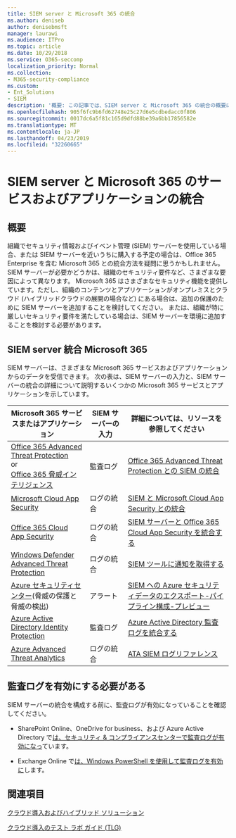 ```yaml
---
title: SIEM server と Microsoft 365 の統合
ms.author: deniseb
author: denisebmsft
manager: laurawi
ms.audience: ITPro
ms.topic: article
ms.date: 10/29/2018
ms.service: O365-seccomp
localization_priority: Normal
ms.collection:
- M365-security-compliance
ms.custom:
- Ent_Solutions
- SIEM
description: '概要: この記事では、SIEM server と Microsoft 365 の統合の概要について説明します。'
ms.openlocfilehash: 905f6fc9b6fd62748e25c27d6e5cdbedacc0f806
ms.sourcegitcommit: 0017dc6a5f81c165d9dfd88be39a6bb17856582e
ms.translationtype: MT
ms.contentlocale: ja-JP
ms.lasthandoff: 04/23/2019
ms.locfileid: "32260665"
---
```

# <a name="siem-server-integration-with-microsoft-365-services-and-applications"></a>SIEM server と Microsoft 365 のサービスおよびアプリケーションの統合

## <a name="overview"></a>概要

組織でセキュリティ情報およびイベント管理 (SIEM) サーバーを使用している場合、または SIEM サーバーを近いうちに購入する予定の場合は、Office 365 Enterprise を含む Microsoft 365 との統合方法を疑問に思うかもしれません。 SIEM サーバーが必要かどうかは、組織のセキュリティ要件など、さまざまな要因によって異なります。 Microsoft 365 はさまざまなセキュリティ機能を提供しています。ただし、組織のコンテンツとアプリケーションがオンプレミスとクラウド (ハイブリッドクラウドの展開の場合など) にある場合は、追加の保護のために SIEM サーバーを追加することを検討してください。 または、組織が特に厳しいセキュリティ要件を満たしている場合は、SIEM サーバーを環境に追加することを検討する必要があります。

## <a name="siem-server-integration-microsoft-365"></a>SIEM server 統合 Microsoft 365

SIEM サーバーは、さまざまな Microsoft 365 サービスおよびアプリケーションからのデータを受信できます。 次の表は、SIEM サーバーの入力と、SIEM サーバーの統合の詳細について説明するいくつかの Microsoft 365 サービスとアプリケーションを示しています。 

| Microsoft 365 サービスまたはアプリケーション | SIEM サーバーの入力 | 詳細については、リソースを参照してください |
| --- | --- | --- |
| [Office 365 Advanced Threat Protection](office-365-atp.md) <br/>   or   <br/>[Office 365 脅威インテリジェンス](office-365-ti.md) | 監査ログ | [Office 365 Advanced Threat Protection との SIEM の統合](siem-integration-with-office-365-ti.md) |
| [Microsoft Cloud App Security](https://docs.microsoft.com/cloud-app-security/what-is-cloud-app-security) | ログの統合 | [SIEM と Microsoft Cloud App Security との統合](https://docs.microsoft.com/cloud-app-security/siem) |
| [Office 365 Cloud App Security](office-365-cas-overview.md) | ログの統合 | [SIEM サーバーと Office 365 Cloud App Security を統合する](integrate-your-siem-server-with-office-365-cas.md) |
| [Windows Defender Advanced Threat Protection](https://docs.microsoft.com/windows/security/threat-protection/) | ログの統合 | [SIEM ツールに通知を取得する](https://docs.microsoft.com/windows/security/threat-protection/windows-defender-atp/configure-siem-windows-defender-advanced-threat-protection) |
| [Azure セキュリティセンター](https://docs.microsoft.com/azure/security-center/security-center-intro)(脅威の保護と脅威の検出) | アラート | [SIEM への Azure セキュリティデータのエクスポート-パイプライン構成-プレビュー](https://docs.microsoft.com/azure/security-center/security-center-export-data-to-siem) |
| [Azure Active Directory Identity Protection](https://docs.microsoft.com/azure/active-directory/identity-protection/overview) | 監査ログ | [Azure Active Directory 監査ログを統合する](https://docs.microsoft.com/azure/security/security-azure-log-integration-ad) |
| [Azure Advanced Threat Analytics](https://docs.microsoft.com/azure/security/azure-threat-detection) | ログの統合 | [ATA SIEM ログリファレンス](https://docs.microsoft.com/advanced-threat-analytics/cef-format-sa) |

## <a name="audit-logging-must-be-turned-on"></a>監査ログを有効にする必要がある

SIEM サーバーの統合を構成する前に、監査ログが有効になっていることを確認してください。 

- SharePoint Online、OneDrive for business、および Azure Active Directory で[は、セキュリティ & コンプライアンスセンターで監査ログが有効になっ](https://docs.microsoft.com/office365/securitycompliance/turn-audit-log-search-on-or-off)ています。

- Exchange Online で[は、Windows PowerShell を使用して監査ログを有効に](https://docs.microsoft.com/office365/securitycompliance/enable-mailbox-auditing)します。
 
## <a name="see-also"></a>関連項目

[クラウド導入およびハイブリッド ソリューション](https://docs.microsoft.com/office365/enterprise/cloud-adoption-and-hybrid-solutions)
  
[クラウド導入のテスト ラボ ガイド (TLG)](https://docs.microsoft.com/office365/enterprise/cloud-adoption-test-lab-guides-tlgs)


